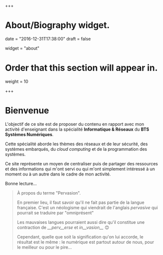 +++
# About/Biography widget.

date = "2016-12-31T17:38:00" 
draft = false

widget = "about"

# Order that this section will appear in.
weight = 10

+++

# Bienvenue

L'objectif de ce site est de proposer du contenu en rapport avec mon activité d'enseignant dans la spécialité **Informatique & Réseaux** du **BTS Systèmes Numériques**.

Cette spécialité aborde les thèmes des réseaux et de leur sécurité, des systèmes embarqués, du _cloud computing_ et de la programmation des systèmes.

Ce site représente un moyen de centraliser puis de partager des ressources et des informations qui m'ont servi ou qui m'ont simplement intéressé à un moment ou à un autre dans le cadre de mon activité.

Bonne lecture...  

> À propos du terme "Pervasion".
>
> En premier lieu, il faut savoir qu'il ne fait pas partie de la langue française. C'est un néologisme qui viendrait de l'anglais _pervasive_ qui pourrait se traduire par "omniprésent"
>
> Les mauvaises langues pourraient aussi dire qu'il constitue une contraction de *__perv__erse* et *in__vasion__* :blush:
>
> Cependant, quelle que soit la signification qu'on lui accorde, le résultat est le même : le numérique est partout autour de nous, pour le meilleur ou pour le pire...

